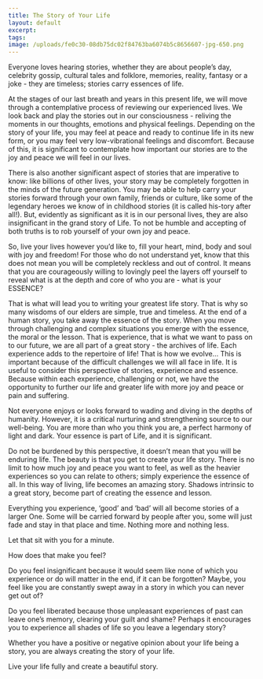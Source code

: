 ```yaml
---
title: The Story of Your Life
layout: default
excerpt:
tags:
image: /uploads/fe0c30-08db75dc02f84763ba6074b5c8656607-jpg-650.png
---
```



Everyone loves hearing stories, whether they are about people’s day, celebrity gossip, cultural tales and folklore, memories, reality, fantasy or a joke - they are timeless; stories carry essences of life.

At the stages of our last breath and years in this present life, we will move through a contemplative process of reviewing our experienced lives. We look back and play the stories out in our consciousness - reliving the moments in our thoughts, emotions and physical feelings. Depending on the story of your life, you may feel at peace and ready to continue life in its new form, or you may feel very low-vibrational feelings and discomfort. Because of this, it is significant to contemplate how important our stories are to the joy and peace we will feel in our lives.

There is also another significant aspect of stories that are imperative to know: like billions of other lives, your story may be completely forgotten in the minds of the future generation. You may be able to help carry your stories forward through your own family, friends or culture, like some of the legendary heroes we know of in childhood stories (it is called his-tory after all!). But, evidently as significant as it is in our personal lives, they are also insignificant in the grand story of Life. To not be humble and accepting of both truths is to rob yourself of your own joy and peace.

So, live your lives however you’d like to, fill your heart, mind, body and soul with joy and freedom! For those who do not understand yet, know that this does not mean you will be completely reckless and out of control. It means that you are courageously willing to lovingly peel the layers off yourself to reveal what is at the depth and core of who you are - what is your ESSENCE?

That is what will lead you to writing your greatest life story. That is why so many wisdoms of our elders are simple, true and timeless. At the end of a human story, you take away the essence of the story. When you move through challenging and complex situations you emerge with the essence, the moral or the lesson. That is experience, that is what we want to pass on to our future, we are all part of a great story - the archives of life. Each experience adds to the repertoire of life! That is how we evolve… This is important because of the difficult challenges we will all face in life. It is useful to consider this perspective of stories, experience and essence. Because within each experience, challenging or not, we have the opportunity to further our life and greater life with more joy and peace or pain and suffering.

Not everyone enjoys or looks forward to wading and diving in the depths of humanity. However, it is a critical nurturing and strengthening source to our well-being. You are more than who you think you are, a perfect harmony of light and dark. Your essence is part of Life, and it is significant.

Do not be burdened by this perspective, it doesn’t mean that you will be enduring life. The beauty is that you get to create your life story. There is no limit to how much joy and peace you want to feel, as well as the heavier experiences so you can relate to others; simply experience the essence of all. In this way of living, life becomes an amazing story. Shadows intrinsic to a great story, become part of creating the essence and lesson.

Everything you experience, ‘good’ and ‘bad’ will all become stories of a larger One. Some will be carried forward by people after you, some will just fade and stay in that place and time. Nothing more and nothing less.

Let that sit with you for a minute.

How does that make you feel?

Do you feel insignificant because it would seem like none of which you experience or do will matter in the end, if it can be forgotten? Maybe, you feel like you are constantly swept away in a story in which you can never get out of?

Do you feel liberated because those unpleasant experiences of past can leave one’s memory, clearing your guilt and shame? Perhaps it encourages you to experience all shades of life so you leave a legendary story?

Whether you have a positive or negative opinion about your life being a story, you are always creating the story of your life.

Live your life fully and create a beautiful story.